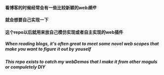 #### 看博客的时候经常会有一些比较新颖的*web插件*
#### 就会想要自己实现一下
#### 这个repo以后就用来放自己模仿实现或者自主实现的web插件

##### When reading blogs, it's often great to meet some novel web scopes that make you want to figure it out by youself
##### This repo exists to catch my webDemos that I make it from other moguls or compuletely DIY
